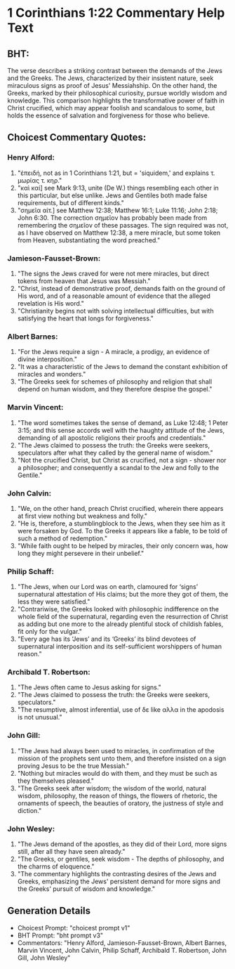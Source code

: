 # 1 Corinthians 1:22 Commentary Help Text

## BHT:
The verse describes a striking contrast between the demands of the Jews and the Greeks. The Jews, characterized by their insistent nature, seek miraculous signs as proof of Jesus' Messiahship. On the other hand, the Greeks, marked by their philosophical curiosity, pursue worldly wisdom and knowledge. This comparison highlights the transformative power of faith in Christ crucified, which may appear foolish and scandalous to some, but holds the essence of salvation and forgiveness for those who believe.

## Choicest Commentary Quotes:
### Henry Alford:
1. "ἐπειδή, not as in 1 Corinthians 1:21, but = 'siquidem,' and explains τ. μωρίας τ. κηρ." 
2. "καὶ καί] see Mark 9:13, unite (De W.) things resembling each other in this particular, but else unlike. Jews and Gentiles both made false requirements, but of different kinds." 
3. "σημεῖα αἰτ.] see Matthew 12:38; Matthew 16:1; Luke 11:16; John 2:18; John 6:30. The correction σημεῖον has probably been made from remembering the σημεῖον of these passages. The sign required was not, as I have observed on Matthew 12:38, a mere miracle, but some token from Heaven, substantiating the word preached."

### Jamieson-Fausset-Brown:
1. "The signs the Jews craved for were not mere miracles, but direct tokens from heaven that Jesus was Messiah."
2. "Christ, instead of demonstrative proof, demands faith on the ground of His word, and of a reasonable amount of evidence that the alleged revelation is His word."
3. "Christianity begins not with solving intellectual difficulties, but with satisfying the heart that longs for forgiveness."

### Albert Barnes:
1. "For the Jews require a sign - A miracle, a prodigy, an evidence of divine interposition."
2. "It was a characteristic of the Jews to demand the constant exhibition of miracles and wonders."
3. "The Greeks seek for schemes of philosophy and religion that shall depend on human wisdom, and they therefore despise the gospel."

### Marvin Vincent:
1. "The word sometimes takes the sense of demand, as Luke 12:48; 1 Peter 3:15; and this sense accords well with the haughty attitude of the Jews, demanding of all apostolic religions their proofs and credentials."
2. "The Jews claimed to possess the truth: the Greeks were seekers, speculators after what they called by the general name of wisdom."
3. "Not the crucified Christ, but Christ as crucified, not a sign - shower nor a philosopher; and consequently a scandal to the Jew and folly to the Gentile."

### John Calvin:
1. "We, on the other hand, preach Christ crucified, wherein there appears at first view nothing but weakness and folly." 
2. "He is, therefore, a stumblingblock to the Jews, when they see him as it were forsaken by God. To the Greeks it appears like a fable, to be told of such a method of redemption."
3. "While faith ought to be helped by miracles, their only concern was, how long they might persevere in their unbelief."

### Philip Schaff:
1. "The Jews, when our Lord was on earth, clamoured for ‘signs’ supernatural attestation of His claims; but the more they got of them, the less they were satisfied." 
2. "Contrariwise, the Greeks looked with philosophic indifference on the whole field of the supernatural, regarding even the resurrection of Christ as adding but one more to the already plentiful stock of childish fables, fit only for the vulgar."
3. "Every age has its ‘Jews’ and its ‘Greeks’ its blind devotees of supernatural interposition and its self-sufficient worshippers of human reason."

### Archibald T. Robertson:
1. "The Jews often came to Jesus asking for signs."
2. "The Jews claimed to possess the truth: the Greeks were seekers, speculators."
3. "The resumptive, almost inferential, use of δε like αλλα in the apodosis is not unusual."

### John Gill:
1. "The Jews had always been used to miracles, in confirmation of the mission of the prophets sent unto them, and therefore insisted on a sign proving Jesus to be the true Messiah."
2. "Nothing but miracles would do with them, and they must be such as they themselves pleased."
3. "The Greeks seek after wisdom; the wisdom of the world, natural wisdom, philosophy, the reason of things, the flowers of rhetoric, the ornaments of speech, the beauties of oratory, the justness of style and diction."

### John Wesley:
1. "The Jews demand of the apostles, as they did of their Lord, more signs still, after all they have seen already."
2. "The Greeks, or gentiles, seek wisdom - The depths of philosophy, and the charms of eloquence."
3. "The commentary highlights the contrasting desires of the Jews and Greeks, emphasizing the Jews' persistent demand for more signs and the Greeks' pursuit of wisdom and knowledge."


## Generation Details
- Choicest Prompt: "choicest prompt v1"
- BHT Prompt: "bht prompt v3"
- Commentators: "Henry Alford, Jamieson-Fausset-Brown, Albert Barnes, Marvin Vincent, John Calvin, Philip Schaff, Archibald T. Robertson, John Gill, John Wesley"
